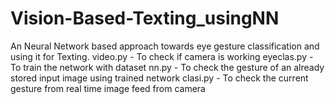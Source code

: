 # Vision-Based-Texting_usingNN
An Neural Network based approach towards eye gesture classification and using it for Texting.
video.py - To check if camera is working
eyeclas.py - To train the network with dataset
nn.py -  To check the gesture of an already stored input image using trained network
clasi.py - To check the current gesture from real time image feed from camera

